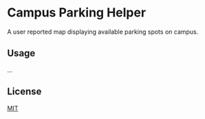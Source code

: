 # Campus Parking Helper

A user reported map displaying available parking spots on campus. 


## Usage

...


## License

[MIT](https://choosealicense.com/licenses/mit/)